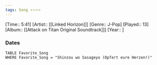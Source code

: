 ```yaml
---
tags: Song ⭐⭐⭐⭐ 
---
```

[Time:: 5:41]
[Artist:: [[Linked Horizon]]]
[Genre:: J-Pop]
[Played:: 13]
[Album:: [[Attack on Titan Original Soundtrack]]]
[Year:: ]
### Dates
````dataview
TABLE Favorite_Song
WHERE Favorite_Song = "Shinzou wo Sasageyo (Opfert eure Herzen!)"
````